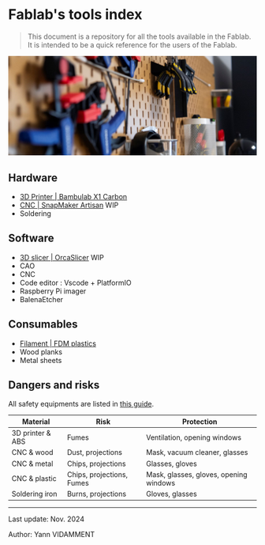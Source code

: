 # Fablab's tools index

> This document is a repository for all the tools available in the Fablab. It is intended to be a quick reference for the users of the Fablab.

![Tools](assets/readme-1.png)

## Hardware

- [3D Printer | Bambulab X1 Carbon](hardware/bambulab.md)
- [CNC | SnapMaker Artisan](hardware/snapmaker.md) WIP
- Soldering

## Software

- [3D slicer | OrcaSlicer](software/orcaslicer.md) WIP
- CAO
- CNC
- Code editor : Vscode + PlatformIO
- Raspberry Pi imager
- BalenaEtcher

## Consumables

- [Filament | FDM plastics](consumables/filament.md)
- Wood planks
- Metal sheets

## Dangers and risks

All safety equipments are listed in [this guide](safety/equipements.md).

| Material         | Risk                      | Protection                             |
| ---------------- | ------------------------- | -------------------------------------- |
| 3D printer & ABS | Fumes                     | Ventilation, opening windows           |
| CNC & wood       | Dust, projections         | Mask, vacuum cleaner, glasses          |
| CNC & metal      | Chips, projections        | Glasses, gloves                        |
| CNC & plastic    | Chips, projections, Fumes | Mask, glasses, gloves, opening windows |
| Soldering iron   | Burns, projections        | Gloves, glasses                        |

---

Last update: Nov. 2024

Author: Yann VIDAMMENT
